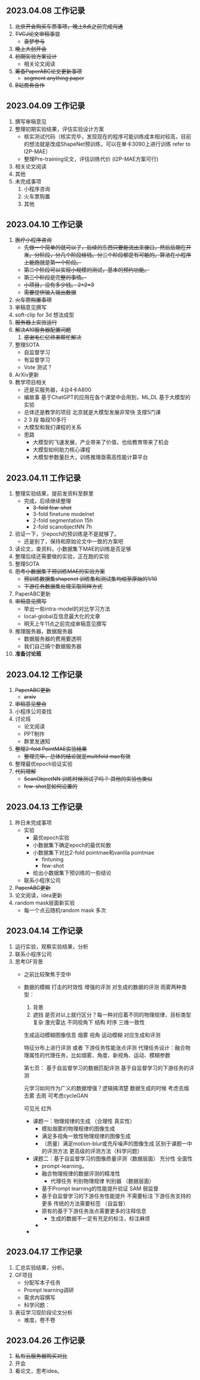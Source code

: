 ## 2023.04.08 工作记录
1. ~~北京开会购买车票事项，晚上8点之前完成沟通~~
2. ~~TVCJ论文审稿事宜~~
    * ~~袁梦参与~~
3. ~~晚上大创开会~~
4. ~~初期实验方案设计~~
    * 相关论文阅读
5. ~~筹备PaperABC论文更新事项~~
    * ~~segment anything paper~~
6. ~~B站商务合作~~

## 2023.04.09 工作记录
1. 撰写审稿意见
2. 整理初期实验结果，评估实验设计方案
    * 核实测试代码（核实完毕，发现现在的程序可能训练成本相对较高，目前的想法就是改成ShapeNet预训练，可以在单卡3090上进行训练 refer to I2P-MAE）
    * 整理Pre-training论文，评估训练代价 (I2P-MAE方案可行)
3. 相关论文阅读
4. 其他
5. 未完成事项
    1. 小程序咨询
    2. 火车票购置
    3. 其他

## 2023.04.10 工作记录
1. ~~医疗小程序咨询~~
    * ~~先做一个简单的就可以了，后续的东西只要能流出来接口，然后后期在开发。分阶段，分几个阶段给钱。分三个阶段都是有可能的。算法在小程序上能跑就是第一个阶段。~~
    * ~~第二个阶段可以实现小规模的测试，基本的预约功能。~~
    * ~~第三个阶段是完整的事情。~~
    * ~~小项目，没有多少钱。 2+2+3~~
    * ~~需要提供输入输出数据~~
2. ~~火车票购置事项~~
3. 审稿意见撰写
4. soft-clip for 3d 想法成型
5. ~~服务器上实验运行~~
6. ~~解决A10服务器配置问题~~
    1. ~~感谢毛仁亿师弟帮忙解决~~
7. 整理SOTA
    * 自监督学习
    * 有监督学习
    * Vote 测试？
8. ArXiv更新
9. 教学项目相关
    * 还是买服务器，4台4卡A800
    * 编故事 基于ChatGPT的应用在各个课堂中会用到，ML,DL 基于大模型的实验
    * 总体还是教学的项目 北京就是大模型发展非常快 支撑5门课 
    * 2 3 段 每段10多行
    * 大模型和我们课程的关系
    * 思路
        * 大模型的飞速发展，产业带来了价值，也给教育带来了机会
        * 大模型如何助力核心课程
        * 大模型参数量巨大，训练推理亟需高性能计算平台
        

## 2023.04.11 工作记录
1. 整理实验结果，提前发资料至群里
    * 完成，后续继续整理
        * ~~3-fold few-shot~~
        * 3-fold finetune modelnet
        * 2-fold segmentation 15h
        * 2-fold scanobjectNN 7h
2. 验证一下，少epoch的预训练是不是就够了。
    * 还是别了，保持和原始论文中一致的方案吧
3. 读论文，查资料，小数据集下MAE的训练是否足够
4. 整理后续还需要做的实验，正在跑的实验
5. 整理SOTA
4. ~~思考小数据集下预训练MAE的实验方案~~
    * ~~预训练数据集shapenet 训练集和测试集均缩至原始的1/10~~
    * ~~下游任务数据集处理采取同样方式~~
5. PaperABC更新
6. ~~审稿意见撰写~~
    * 举出一些intra-model的对比学习方法
    * local-global互信息最大化的文章
    * 明天上午11点之前完成审稿意见撰写
9. 推理服务器，数据服务器
    * 数据服务器的费用要透明
    * 我们自己搞个数据服务器
10. **准备讨论班**

## 2023.04.12 工作记录
1. ~~PaperABC更新~~
    * ~~arxiv~~
2. ~~审稿意见整合~~
3. 小程序公司查找
4. 讨论班
    * 论文阅读
    * PPT制作
    * 群里发通知
5. ~~整理2-fold PointMAE实验结果~~
    * ~~整理完毕，总体的结论就是multifold mae有效~~
6. 整理最优epoch验证实验
7. ~~代码理解~~
    * ~~ScanObjectNN 训练时候测试了吗？ 其他的实验也类似~~
    * ~~few-shot是如何设置的~~

## 2023.04.13 工作记录
1. 昨日未完成事项
    * 实验
        * 最优epoch实验
        * 小数据集下确定epoch的最优轮数
        * 小数据集下对比2-fold pointmae和vanilla pointmae
            * fintuning 
            * few-shot
        * 给出小数据集下预训练的一些结论
    * 联系小程序公司
2. ~~PaperABC更新~~
3. 论文阅读，idea更新
4. random mask层面新实验
    * 每一个点云随机random mask 多次



## 2023.04.14 工作记录
1. 运行实验，观察实验结果，分析
2. 联系小程序公司
3. 思考GF背景   
    * 之前比较聚焦于空中
    * 数据的模糊 打击的时效性 增强的评测 对生成的数据的评测
        雨雾两种类型：
        1. 背景 
        2. 遮挡
        是否对以上就行区分？每一种对应着不同的物理规律，目标类型复杂
        激光雷达
        不同视角下 结构 时序 三维一致性
        
        生成运动模糊图像信息
        烟雾 视角 运动模糊 对应生成和评测

        特征分布上进行评测 或者 下游任务性能涨点评测
        代理任务设计：融合物理属性的代理任务，比如烟雾、角度、新视角、运动、模糊参数

        第七页：
        基于自监督学习的数据匹配评测
        基于自监督学习的下游任务的评测

        
        元学习如何作为广义的数据增强？逻辑搞清楚
        数据生成的时候 考虑去烟 去雾 去雨 可考虑cycleGAN

        可见光 红外
        * 课题一：物理规律的生成 （合理性 真实性）
            * 模拟烟雾的物理规律的图像生成
            * 满足多视角一致性物理规律的图像生成
            * （质量）满足motion-blur或充斥噪声的图像生成
        区别于课题一中的评测方法 更高级的评测方法（科学问题）
        * 课题二：基于自监督学习的图像质量评测（数据层面） 充分性 全面性
            * prompt-learning， 
            * 融合物理规律的数据评测的精准性
                * 代理任务 判别物理规律 判别器 （数据层面）
                <!-- * 对比学习 做下有任务 （下游） -->
            * 基于Prompt learning的性能提升验证 SAM 弱监督
            * 基于自监督学习的下游任务性能提升 不需要标注 下游任务支持的更多 传统的方法需要标签 （自监督）
            * 原有的基于下游任务涨点需要更多的注释信息
                * 生成的数据不一定有充足的标注，标注麻烦
            * 
        *   

## 2023.04.17 工作记录
1. 汇总实验结果，分析。
2. GF项目
    * 分配写本子任务
    * Prompt learning调研
    * 需求内容撰写
    * 科学问题：
3. 表征学习现阶段论文分析
    * 难度，卷不卷

## 2023.04.26 工作记录
1. ~~私有云服务器购买对比~~
2. 开会
3. 看论文，思考idea。
